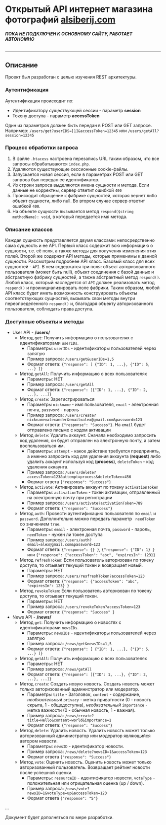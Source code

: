 # Открытый API интернет магазина фотографий [alsiberij.com](https://alsiberij.com)

###### **ПОКА НЕ ПОДКЛЮЧЕН К ОСНОВНОМУ САЙТУ, РАБОТАЕТ АВТОНОМНО**
___
## Описание

Проект был разработан с целью изучения REST архитектуры.

### Аутентификация

Аутентификация происходит по:
- Идентификатору существующей сессии - параметр **session**
- Токену доступа - параметр **accessToken**

Один из параметров должен быть передан в POST или GET запросе. Например: `/users/get?userIDS=[1]&accessToken=12345`
или `/users/getAll?session=12345`

### Процесс обработки запроса

1. В файле `.htacess` настроена перезапись URL таким образом, что все запросы обрабатываются
   `index.php`.
2. Удаляются существующие сессионные cookie-файлы.
3. Запускается новая сессия, если в параметрах POST или GET запроса был передан ее идентификатор.
4. Из строки запроса выделяются имена сущности и метода. Если данные не корректны, сервер ответит ошибкой
`400`
5. Происходит обращение к фабрике сущностей, которая вернет либо объект сущности, либо null.
Во втором случае сервер ответит ошибкой `400`.
6. На объекте сущности вызывается метод `respond($string methodName): void`, в который передается
имя метода.

### Описание классов

Каждая сущность представляется двумя классами: непосредственно сама сущность и ее API.
Первый класс содержит всю информацию о сущности, т.е. её поля, а также методы для получения изменения
этих полей. Второй же содержит API методы, которые применимы к данной сущности. Рассмотрим подробнее API класс. Базовый
класс для всех сущностей - `API`. В нем содержатся три поля: объект авторизованного пользователя (может быть null),
объект соединения с базой данных и абстрактную фабрику сущностей, а также абстрактный метод `respond()`. Любой класс,
который наследуется от `API` должен реализовать метод `respond()` и проинициализировать поле фабрики. Таким образом,
любой API класс будет иметь возможность конструировать объекты соответствующих сущностей, вызывать свои методы внутри
переопределенного `respond()` и, благодаря объекту авторизованного пользователя, соблюдать права доступа.

### Доступные объекты и методы

- User API -  **/users/**
    - Метод `get`: Получить информацию о пользователях с идентификаторами `userIDs`.
        - Параметры: `userIDs` - идентификаторы пользователей через запятую
        - Пример запроса: `/users/get&userIDs=1,5`
        - Формат ответа: `{"response": [ {"ID": 1, ...}, {"ID": 5, ...} ]}`
    - Метод `getAll`: Получить информацию о всех пользователях
        - Параметры: НЕТ
        - Пример запроса: `/users/getAll`
        - Формат ответа: `{"response": [{"ID": 1, ...}, {"ID": 2, ...}, ...]}`
    - Метод `create`: Зарегистрироваться
        - Параметры `nickname` - имя пользователя, `email` - электронная почта, `password` - пароль
        - Пример запроса: `/users/create?nickname=alexander&email=alex@gmail.com&password=123`
        - Формат ответа: `{"response": "Success"}`. На `email` будет отправлено письмо с кодом активации
    - Метод `delete`: Удалить аккаунт. Сначала необходимо запросить код удаления, он будет отправлен на электронную
      почту, а затем воспользоваться им.
        - Параметры: `attempt` - какое действие требуется предпринять, а именно запросить код для удаления аккаунта
          (**request**) либо удалить аккаунт используя код (**process**), `deleteToken` - код удаления аккаунта.
        - Пример запроса: `/users/delete?accessToken=123&attempt=process&deleteToken=456`
        - Формат ответа `{"response": "Success"}`
    - Метод `activate`: Активировать аккаунт по токену `activationToken`
        - Параметры: `activationToken` - токен активации, отправленный на электронную почту при регистрации
        - Пример запроса: `/users/activate?activationToken=789`
        - Формат ответа: `{"response": "Success"}`
    - Метод `auth`: Провести аутентификацию пользователя по `email` и `password`. Дополнительно можно передать параметр
       ` needToken` со значением `true`.
        - Параметры: `email` - электронная почта, `password` - пароль, `needToken` - нужен ли токен доступа
        - Пример запроса: `/users/auth?email=alex@gmail.com&password=123`
        - Формат ответа: `{"response": {} }`, `{"response": {"ID": 1} }` или `{"response": {"accessToken": "abc", "expiresIn": 123}}`
    - Метод `refreshToken`: Если пользователь авторизован по токену доступа, то отзывает текущий токен и возвращает новый.
        - Параметры: НЕТ
        - Пример запроса: `/users/resfreshToken?accessToken=123`
        - Формат ответа: `{"response": {"accessToken": "abc", "expiresIn": 123} }`
    - Метод `revokeToken`: Если пользователь авторизован по токену доступа, то отзывает текущий токен.
        - Параметры: НЕТ
        - Пример запроса: `/users/revokeToken?accessToken=123`
        - Формат ответа: `{"response": "Success" }`
- News API - **/news/**
    - Метод `get`: Получить информацию о новостях с идентификаторами `newsIDs`.
        - Параметры: `newsIDs` - идентификаторы пользователей через запятую
        - Пример запроса: `/news/get&newsIDs=1,5`
        - Формат ответа: `{"response": [ {"ID": 1, ...}, {"ID": 5, ...} ]}`
    - Метод `getAll`: Получить информацию о всех пользователях
        - Параметры: НЕТ
        - Пример запроса: `/news/getAll`
        - Формат ответа: `{"response": [{"ID": 1, ...}, {"ID": 2, ...}, ...]}`
    - Метод `create`: Создать новую новость. Создать новость может только авторизованный администратор или модератор.
        - Параметры `title` - Заголовок, `content` - содержание, _необязательный_ `privacy` - метка приватности (0 - новость скрыта, 1 - общедоступна),
        _необязательный_ `importance` - метка важности (0 - обычная новость, 1 - важная).
        - Пример запроса: `/news/create?title=Hello&content=world&importance=1`
        - Формат ответа: `{"response": "Success"}`
    - Метод `delete`: Удалить новость. Удалить новость может только авторизованный администратор или модератор являющийся автором новости.
        - Параметры: `newsID` - идентификатор новости.
        - Пример запроса: `/news/delete?newsID=1&accessToken=123`
        - Формат ответа `{"response": "Success"}`
    - Метод `vote`: Оценить новость. Оценить новость может только авторизованный пользователь. Возвращает рейтинг новости после успешной оценки.
        - Параметры: `resourceID` - идентификатор новости, `voteType` - положительная или отрицательная оценка (up / down). 
        - Пример запроса: `/news/vote?newsID=1&voteType=up&accessToken=123`
        - Формат ответа `{"response": "5"}` 

...

Документ будет дополняться по мере разработки.